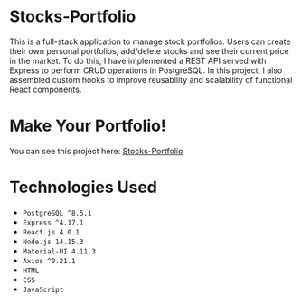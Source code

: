 # Stocks-Portfolio
This is a full-stack application to manage stock portfolios. Users can create their own personal portfolios, add/delete stocks and see their current price in the market. To do this, I have implemented a REST API served with Express to perform CRUD operations in PostgreSQL. In this project, I also assembled custom hooks to improve reusability and scalability of functional React components.

# Make Your Portfolio!
You can see this project here: [Stocks-Portfolio](https://stocks-portfolio-cd830.web.app)

# Technologies Used
- `PostgreSQL ^8.5.1`
- `Express ^4.17.1`
- `React.js 4.0.1`
- `Node.js 14.15.3`
- `Material-UI 4.11.3`
- `Axios ^0.21.1`
- `HTML`
- `CSS`
- `JavaScript`
